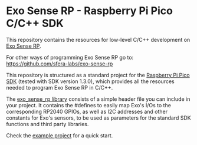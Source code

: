 # Exo Sense RP - Raspberry Pi Pico C/C++ SDK

This repository contains the resources for low-level C/C++ development on [Exo Sense RP](https://www.sferalabs.cc/product/exo-sense-rp/).

For other ways of programming Exo Sense RP go to:    
https://github.com/sfera-labs/exo-sense-rp

This repository is structured as a standard project for the [Raspberry Pi Pico SDK](https://github.com/raspberrypi/pico-sdk) (tested with SDK version 1.3.0), which provides all the resources needed to program Exo Sense RP in C/C++.

The [exo_sense_rp library](./lib/exo_sense_rp) consists of a simple header file you can include in your project. It contains the #defines to easily map Exo's I/Os to the corresponding RP2040 GPIOs, as well as I2C addresses and other constants for Exo's sensors, to be used as parameters for the standard SDK functions and third party libraries.

Check the [example project](./example) for a quick start.
